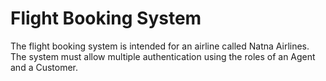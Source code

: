 # Flight Booking System
The flight booking system is intended for an airline called Natna Airlines. The system must allow multiple authentication using the roles of an Agent and a Customer. 


